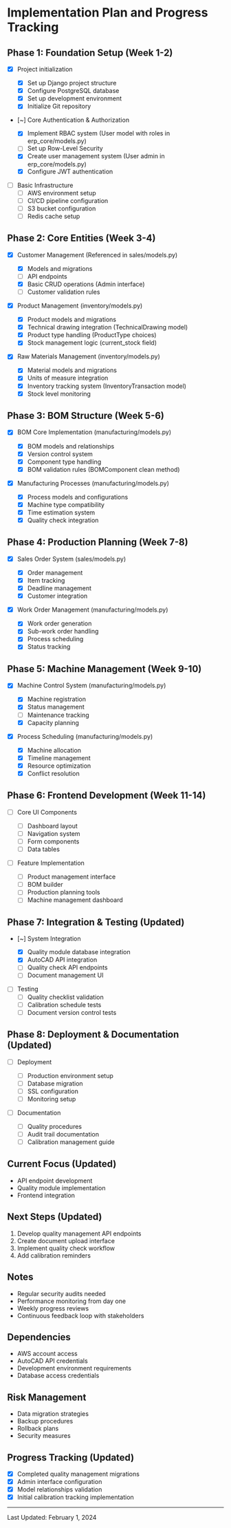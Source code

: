 # Implementation Plan and Progress Tracking

## Phase 1: Foundation Setup (Week 1-2)

- [x] Project initialization

  - [x] Set up Django project structure
  - [x] Configure PostgreSQL database
  - [x] Set up development environment
  - [x] Initialize Git repository

- [~] Core Authentication & Authorization

  - [x] Implement RBAC system (User model with roles in erp_core/models.py)
  - [ ] Set up Row-Level Security
  - [x] Create user management system (User admin in erp_core/models.py)
  - [x] Configure JWT authentication

- [ ] Basic Infrastructure
  - [ ] AWS environment setup
  - [ ] CI/CD pipeline configuration
  - [ ] S3 bucket configuration
  - [ ] Redis cache setup

## Phase 2: Core Entities (Week 3-4)

- [x] Customer Management (Referenced in sales/models.py)

  - [x] Models and migrations
  - [ ] API endpoints
  - [x] Basic CRUD operations (Admin interface)
  - [ ] Customer validation rules

- [x] Product Management (inventory/models.py)

  - [x] Product models and migrations
  - [x] Technical drawing integration (TechnicalDrawing model)
  - [x] Product type handling (ProductType choices)
  - [x] Stock management logic (current_stock field)

- [x] Raw Materials Management (inventory/models.py)

  - [x] Material models and migrations
  - [x] Units of measure integration
  - [x] Inventory tracking system (InventoryTransaction model)
  - [x] Stock level monitoring

## Phase 3: BOM Structure (Week 5-6)

- [x] BOM Core Implementation (manufacturing/models.py)

  - [x] BOM models and relationships
  - [x] Version control system
  - [x] Component type handling
  - [x] BOM validation rules (BOMComponent clean method)

- [x] Manufacturing Processes (manufacturing/models.py)

  - [x] Process models and configurations
  - [x] Machine type compatibility
  - [x] Time estimation system
  - [x] Quality check integration

## Phase 4: Production Planning (Week 7-8)

- [x] Sales Order System (sales/models.py)

  - [x] Order management
  - [x] Item tracking
  - [x] Deadline management
  - [x] Customer integration

- [x] Work Order Management (manufacturing/models.py)

  - [x] Work order generation
  - [x] Sub-work order handling
  - [x] Process scheduling
  - [x] Status tracking

## Phase 5: Machine Management (Week 9-10)

- [x] Machine Control System (manufacturing/models.py)

  - [x] Machine registration
  - [x] Status management
  - [ ] Maintenance tracking
  - [x] Capacity planning

- [x] Process Scheduling (manufacturing/models.py)

  - [x] Machine allocation
  - [x] Timeline management
  - [x] Resource optimization
  - [x] Conflict resolution

## Phase 6: Frontend Development (Week 11-14)

- [ ] Core UI Components

  - [ ] Dashboard layout
  - [ ] Navigation system
  - [ ] Form components
  - [ ] Data tables

- [ ] Feature Implementation
  - [ ] Product management interface
  - [ ] BOM builder
  - [ ] Production planning tools
  - [ ] Machine management dashboard

## Phase 7: Integration & Testing (Updated)

- [~] System Integration

  - [x] Quality module database integration
  - [x] AutoCAD API integration
  - [ ] Quality check API endpoints
  - [ ] Document management UI

- [ ] Testing
  - [ ] Quality checklist validation
  - [ ] Calibration schedule tests
  - [ ] Document version control tests

## Phase 8: Deployment & Documentation (Updated)

- [ ] Deployment

  - [ ] Production environment setup
  - [ ] Database migration
  - [ ] SSL configuration
  - [ ] Monitoring setup

- [ ] Documentation
  - [ ] Quality procedures
  - [ ] Audit trail documentation
  - [ ] Calibration management guide

## Current Focus (Updated)

- API endpoint development
- Quality module implementation
- Frontend integration

## Next Steps (Updated)

1. Develop quality management API endpoints
2. Create document upload interface
3. Implement quality check workflow
4. Add calibration reminders

## Notes

- Regular security audits needed
- Performance monitoring from day one
- Weekly progress reviews
- Continuous feedback loop with stakeholders

## Dependencies

- AWS account access
- AutoCAD API credentials
- Development environment requirements
- Database access credentials

## Risk Management

- Data migration strategies
- Backup procedures
- Rollback plans
- Security measures

## Progress Tracking (Updated)

- [x] Completed quality management migrations
- [x] Admin interface configuration
- [x] Model relationships validation
- [x] Initial calibration tracking implementation

---

Last Updated: February 1, 2024
